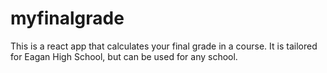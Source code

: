 # myfinalgrade

This is a react app that calculates your final grade in a course.
It is tailored for Eagan High School, but can be used for any school.
